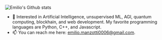 ![Emilio's Github stats](https://github-readme-stats.vercel.app/api?username=emilim&theme=github_dark)


- 👀 Interested in Artificial Intelligence, unsupervised ML, AGI, quantum computing, blockhain, and web development. My favorite programming languages are Python, C++, and Javascript.
- 📫 You can reach me here: emilio.manzotti0006@gmail.com.
